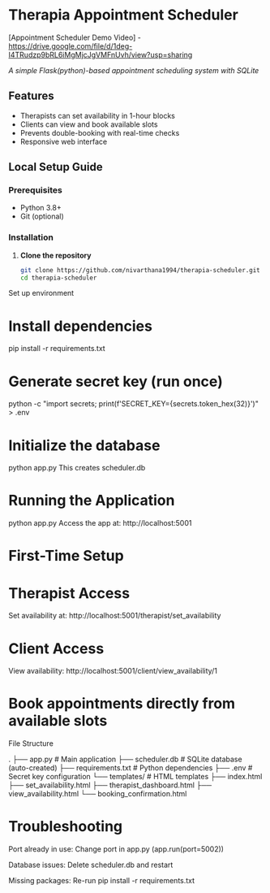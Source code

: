 # Therapia Appointment Scheduler

[Appointment Scheduler Demo Video] - https://drive.google.com/file/d/1deg-I4TRudzp9bRL6iMgMjcJgVMFnUvh/view?usp=sharing

*A simple Flask(python)-based appointment scheduling system with SQLite*

## Features

- Therapists can set availability in 1-hour blocks  
-  Clients can view and book available slots  
-  Prevents double-booking with real-time checks  
- Responsive web interface  

## Local Setup Guide

### Prerequisites
- Python 3.8+
- Git (optional)

### Installation
1. **Clone the repository**  
   ```bash
   git clone https://github.com/nivarthana1994/therapia-scheduler.git
   cd therapia-scheduler
Set up environment


# Install dependencies
pip install -r requirements.txt

# Generate secret key (run once)
python -c "import secrets; print(f'SECRET_KEY={secrets.token_hex(32)}')" > .env

# Initialize the database


python app.py
This creates scheduler.db 

# Running the Application

python app.py
Access the app at: http://localhost:5001

# First-Time Setup

# Therapist Access


Set availability at: http://localhost:5001/therapist/set_availability

# Client Access

View availability: http://localhost:5001/client/view_availability/1

# Book appointments directly from available slots

File Structure

.
├── app.py                 # Main application
├── scheduler.db           # SQLite database (auto-created)
├── requirements.txt       # Python dependencies
├── .env                   # Secret key configuration
└── templates/             # HTML templates
    ├── index.html
    ├── set_availability.html
    ├── therapist_dashboard.html
    ├── view_availability.html
    └── booking_confirmation.html

# Troubleshooting
Port already in use: Change port in app.py (app.run(port=5002))

Database issues: Delete scheduler.db and restart

Missing packages: Re-run pip install -r requirements.txt